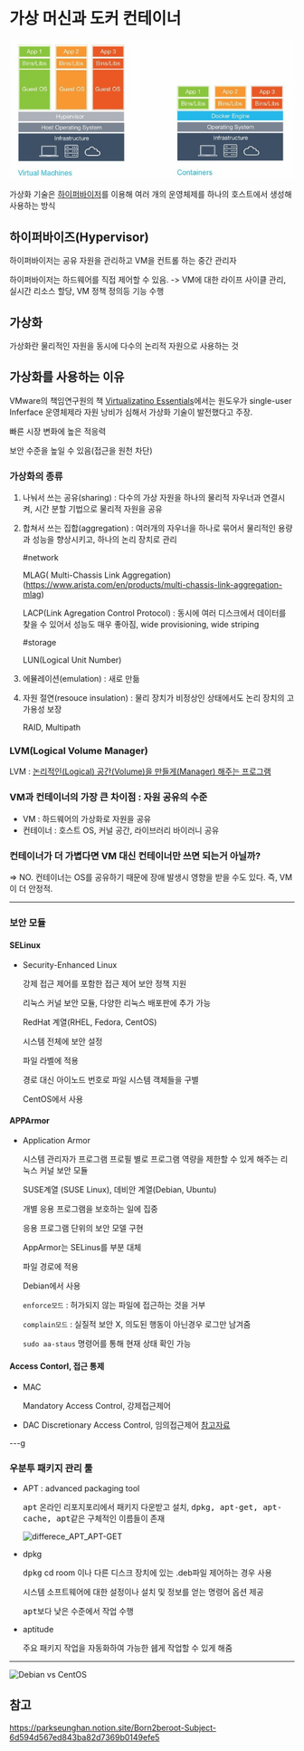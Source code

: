 # 가상 머신과 도커 컨테이너

![](2022-05-19-16-31-00.png)

가상화 기술은 [하이퍼바이저](https://www.redhat.com/ko/topics/virtualization/what-is-a-hypervisor)를 이용해 여러 개의 운영체제를 하나의 호스트에서 생성해 사용하는 방식

## 하이퍼바이즈(Hypervisor)

하이퍼바이저는 공유 자원을 관리하고 VM을 컨트롤 하는 중간 관리자

하이퍼바이저는 하드웨어를 직접 제어할 수 있음. -> VM에 대한 라이프 사이클 관리, 실시간 리소스 할당, VM 정책 정의등 기능 수행

## 가상화

가상화란 물리적인 자원을 동시에 다수의 논리적 자원으로 사용하는 것

## 가상화를 사용하는 이유

VMware의 책임연구원의 책 [Virtualizatino Essentials](https://iran-lms.com/images/images/Books/PDF/Virtualization-Essentials-Sybex-2016.pdf)에서는 원도우가 single-user Inferface 운영체제라 자원 낭비가 심해서 가상화 기술이 발전했다고 주장.

빠른 시장 변화에 높은 적응력

보안 수준을 높일 수 있음(접근을 원천 차단)

### 가상화의 종류

1.  나눠서 쓰는 공유(sharing) : 다수의 가상 자원을 하나의 물리적 자우너과 연결시켜, 시간 분할 기법으로 물리적 자원을 공유
2.  합쳐서 쓰는 집합(aggregation) : 여러개의 자우너을 하나로 묶어서 물리적인 용량과 성능을 향상시키고, 하나의 논리 장치로 관리

    #network

    MLAG( Multi-Chassis Link Aggregation)(https://www.arista.com/en/products/multi-chassis-link-aggregation-mlag)

    LACP(Link Agregation Control Protocol) : 동시에 여러 디스크에서 데이터를 찾을 수 있어서 성능도 매우 좋아짐, wide provisioning, wide striping

    #storage

    LUN(Logical Unit Number)

3.  에뮬레이션(emulation) : 새로 만듦
4.  자원 절연(resouce insulation) : 물리 장치가 비정상인 상태에서도 논리 장치의 고가용성 보장

    RAID, Multipath

### LVM(Logical Volume Manager)

LVM : [논리적인(Logical) 공간(Volume)을 만들게(Manager) 해주는 프로그램](https://mamu2830.blogspot.com/2019/12/lvmpv-vg-lv-pe-lvm.html)

### VM과 컨테이너의 가장 큰 차이점 : 자원 공유의 수준

- VM : 하드웨어의 가상화로 자원을 공유
- 컨테이너 : 호스트 OS, 커널 공간, 라이브러리 바이러니 공유

### 컨테이너가 더 가볍다면 VM 대신 컨테이너만 쓰면 되는거 아닐까?

=> NO. 컨테이너는 OS를 공유하기 때문에 장애 발생시 영향을 받을 수도 있다. 즉, VM이 더 안정적.

---

### 보안 모듈

#### SELinux

- Security-Enhanced Linux

  강제 접근 제어를 포함한 접근 제어 보안 정책 지원

  리눅스 커널 보안 모듈, 다양한 리눅스 배포판에 추가 가능

  RedHat 계열(RHEL, Fedora, CentOS)

  시스템 전체에 보안 설정

  파일 라벨에 적용

  경로 대신 아이노드 번호로 파일 시스템 객체들을 구별

  CentOS에서 사용

#### APPArmor

- Application Armor

  시스템 관리자가 프로그램 프로필 별로 프로그램 역량을 제한할 수 있게 해주는 리눅스 커널 보안 모듈

  SUSE계열 (SUSE Linux), 데비안 계열(Debian, Ubuntu)

  개별 응용 프로그램을 보호하는 일에 집중

  응용 프로그램 단위의 보안 모델 구현

  AppArmor는 SELinus를 부분 대체

  파일 경로에 적용

  Debian에서 사용

  `enforce모드` : 허가되지 않는 파일에 접근하는 것을 거부

  `complain모드` : 실질적 보안 X, 의도된 행동이 아닌경우 로그만 남겨줌

  `sudo aa-staus` 명령어를 통해 현재 상태 확인 가능

#### Access Contorl, 접근 통제

- MAC

  Mandatory Access Control, 강제접근제어

- DAC
  Discretionary Access Control, 임의접근제어
  [참고자료](https://www.lesstif.com/ws/access-control-dac-mac-43843837.html)

---g

### 우분투 패키지 관리 툴

- APT : advanced packaging tool

  <kbd>apt</kbd> 온라인 리포지포리에서 패키지 다운받고 설치, <kbd>dpkg, apt-get, apt-cache, apt</kbd>같은 구체적인 이름들이 존재

  ![differece_APT_APT-GET](https://media.geeksforgeeks.org/wp-content/uploads/20200707200921/apt1.png)

- dpkg

  <kbd>dpkg</kbd> cd room 이나 다른 디스크 장치에 있는 .deb파일 제어하는 경우 사용

  시스템 소프트웨어에 대한 설정이나 설치 및 정보를 얻는 명령어 옵션 제공

  <kbd>apt</kbd>보다 낮은 수준에서 작업 수행

- aptitude

  주요 패키지 작업을 자동화하여 가능한 쉡게 작업할 수 있게 해줌

---

![Debian vs CentOS](https://cdn.educba.com/academy/wp-content/uploads/2018/09/CentOS-vs-Debian-1.jpg)

## 참고

https://parkseunghan.notion.site/Born2beroot-Subject-6d594d567ed843ba82d7369b0149efe5
